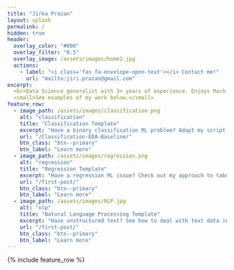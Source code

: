 ```yaml
---
title: "Jirka Prazan"
layout: splash
permalink: /
hidden: true
header:
  overlay_color: "#000"
  overlay_filter: "0.5"
  overlay_image: /assets/images/home2.jpg
  actions:
    - label: "<i class='fas fa-envelope-open-text'></i> Contact me!"
      url: "mailto:jiri.prazan@gmail.com"
excerpt:
  <br>Data Science generalist with 3+ years of experience. Enjoys Machine Learning competitions and working on products that change the status quo.<br/>
  <small>See examples of my work below.</small>
feature_row:
  - image_path: /assets/images/classification.png
    alt: "classification"
    title: "Classification Template"
    excerpt: "Have a binary classification ML problem? Adapt my script for binary classification competition baseline!"
    url: "/Classification-EDA-Baseline/"
    btn_class: "btn--primary"
    btn_label: "Learn more"
  - image_path: /assets/images/regression.png
    alt: "regression"
    title: "Regression Template"
    excerpt: "Have a regression ML issue? Check out my approach to tabular regression competition baseline!"
    url: "/first-post/"
    btn_class: "btn--primary"
    btn_label: "Learn more"
  - image_path: /assets/images/NLP.jpg
    alt: "nlp"
    title: "Natural Language Processing Template"
    excerpt: "Have unstructured text? See how to deal with text data in multiple classification competition!"
    url: "/first-post/"
    btn_class: "btn--primary"
    btn_label: "Learn more"      
---
```


{% include feature_row %}